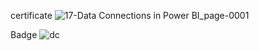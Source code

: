 certificate
![17-Data Connections in Power BI_page-0001](https://github.com/shrutipitale/Data-Analyst-in-Power-BI/assets/80112581/bc889ffd-f801-4286-a9b2-58f0720224d1)

Badge
![dc](https://github.com/shrutipitale/Data-Analyst-in-Power-BI/assets/80112581/5bf337d0-3d05-4033-8e9a-69e22a21c699)
